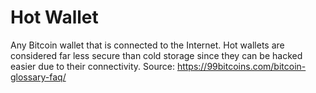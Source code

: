 # Hot Wallet

Any Bitcoin wallet that is connected to the Internet. Hot wallets are
considered far less secure than cold storage since they can be hacked easier
due to their connectivity.
Source: https://99bitcoins.com/bitcoin-glossary-faq/

